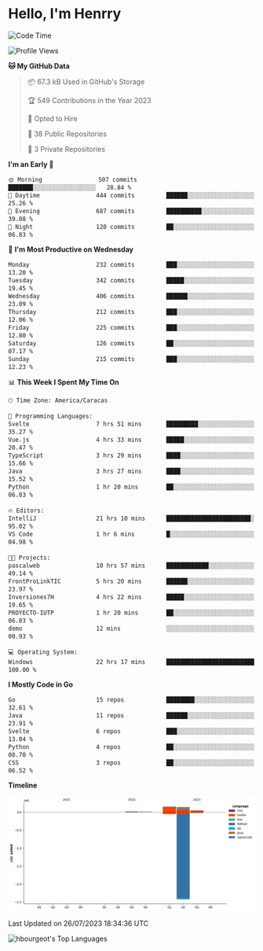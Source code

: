 # Hello, I'm Henrry

<!--START_SECTION:waka-->
![Code Time](http://img.shields.io/badge/Code%20Time-854%20hrs%2021%20mins-blue)

![Profile Views](http://img.shields.io/badge/Profile%20Views-1-blue)

**🐱 My GitHub Data** 

> 📦 67.3 kB Used in GitHub's Storage 
 > 
> 🏆 549 Contributions in the Year 2023
 > 
> 💼 Opted to Hire
 > 
> 📜 38 Public Repositories 
 > 
> 🔑 3 Private Repositories 
 > 
**I'm an Early 🐤** 

```text
🌞 Morning                507 commits         ███████░░░░░░░░░░░░░░░░░░   28.84 % 
🌆 Daytime                444 commits         ██████░░░░░░░░░░░░░░░░░░░   25.26 % 
🌃 Evening                687 commits         ██████████░░░░░░░░░░░░░░░   39.08 % 
🌙 Night                  120 commits         ██░░░░░░░░░░░░░░░░░░░░░░░   06.83 % 
```
📅 **I'm Most Productive on Wednesday** 

```text
Monday                   232 commits         ███░░░░░░░░░░░░░░░░░░░░░░   13.20 % 
Tuesday                  342 commits         █████░░░░░░░░░░░░░░░░░░░░   19.45 % 
Wednesday                406 commits         ██████░░░░░░░░░░░░░░░░░░░   23.09 % 
Thursday                 212 commits         ███░░░░░░░░░░░░░░░░░░░░░░   12.06 % 
Friday                   225 commits         ███░░░░░░░░░░░░░░░░░░░░░░   12.80 % 
Saturday                 126 commits         ██░░░░░░░░░░░░░░░░░░░░░░░   07.17 % 
Sunday                   215 commits         ███░░░░░░░░░░░░░░░░░░░░░░   12.23 % 
```


📊 **This Week I Spent My Time On** 

```text
🕑︎ Time Zone: America/Caracas

💬 Programming Languages: 
Svelte                   7 hrs 51 mins       █████████░░░░░░░░░░░░░░░░   35.27 % 
Vue.js                   4 hrs 33 mins       █████░░░░░░░░░░░░░░░░░░░░   20.47 % 
TypeScript               3 hrs 29 mins       ████░░░░░░░░░░░░░░░░░░░░░   15.66 % 
Java                     3 hrs 27 mins       ████░░░░░░░░░░░░░░░░░░░░░   15.52 % 
Python                   1 hr 20 mins        ██░░░░░░░░░░░░░░░░░░░░░░░   06.03 % 

🔥 Editors: 
IntelliJ                 21 hrs 10 mins      ████████████████████████░   95.02 % 
VS Code                  1 hr 6 mins         █░░░░░░░░░░░░░░░░░░░░░░░░   04.98 % 

🐱‍💻 Projects: 
pascalweb                10 hrs 57 mins      ████████████░░░░░░░░░░░░░   49.14 % 
FrontProLinkTIC          5 hrs 20 mins       ██████░░░░░░░░░░░░░░░░░░░   23.97 % 
Inversiones7H            4 hrs 22 mins       █████░░░░░░░░░░░░░░░░░░░░   19.65 % 
PROYECTO-IUTP            1 hr 20 mins        ██░░░░░░░░░░░░░░░░░░░░░░░   06.03 % 
demo                     12 mins             ░░░░░░░░░░░░░░░░░░░░░░░░░   00.93 % 

💻 Operating System: 
Windows                  22 hrs 17 mins      █████████████████████████   100.00 % 
```

**I Mostly Code in Go** 

```text
Go                       15 repos            ████████░░░░░░░░░░░░░░░░░   32.61 % 
Java                     11 repos            ██████░░░░░░░░░░░░░░░░░░░   23.91 % 
Svelte                   6 repos             ███░░░░░░░░░░░░░░░░░░░░░░   13.04 % 
Python                   4 repos             ██░░░░░░░░░░░░░░░░░░░░░░░   08.70 % 
CSS                      3 repos             ██░░░░░░░░░░░░░░░░░░░░░░░   06.52 % 
```



**Timeline**

![Lines of Code chart](https://raw.githubusercontent.com/hbourgeot/hbourgeot/main/assets/bar_graph.png)


 Last Updated on 26/07/2023 18:34:36 UTC
<!--END_SECTION:waka-->

![hbourgeot's Top Languages](https://github-readme-stats.vercel.app/api/top-langs/?username=hbourgeot&theme=transparent&show_icons=true&hide_border=false&layout=donut&hide=css)
